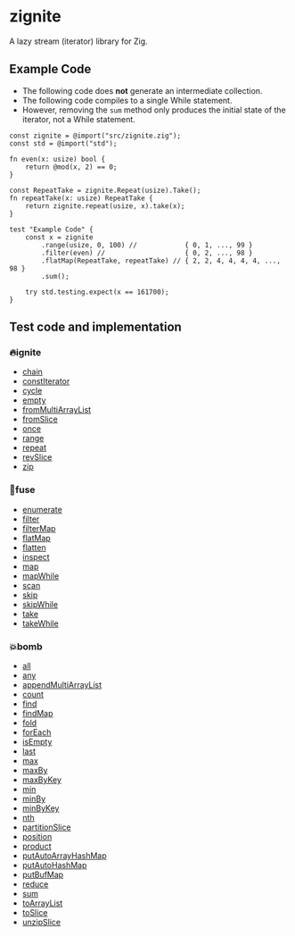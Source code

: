 # zignite
A lazy stream (iterator) library for Zig.

## Example Code

* The following code does **not** generate an intermediate collection.
* The following code compiles to a single While statement.
* However, removing the `sum` method only produces the initial state of the iterator, not a While statement.

```README.example.zig
const zignite = @import("src/zignite.zig");
const std = @import("std");

fn even(x: usize) bool {
    return @mod(x, 2) == 0;
}

const RepeatTake = zignite.Repeat(usize).Take();
fn repeatTake(x: usize) RepeatTake {
    return zignite.repeat(usize, x).take(x);
}

test "Example Code" {
    const x = zignite
        .range(usize, 0, 100) //            { 0, 1, ..., 99 }
        .filter(even) //                    { 0, 2, ..., 98 }
        .flatMap(RepeatTake, repeatTake) // { 2, 2, 4, 4, 4, 4, ..., 98 }
        .sum();

    try std.testing.expect(x == 161700);
}
```

## Test code and implementation

### 🔥ignite
* [chain](./src/producer/chain.zig)
* [constIterator](./src/producer/const_iterator.zig)
* [cycle](./src/producer/cycle.zig)
* [empty](./src/producer/empty.zig)
* [fromMultiArrayList](./src/producer/from_multi_array_list.zig)
* [fromSlice](./src/producer/from_slice.zig)
* [once](./src/producer/once.zig)
* [range](./src/producer/range.zig)
* [repeat](./src/producer/repeat.zig)
* [revSlice](./src/producer/rev_slice.zig)
* [zip](./src/producer/zip.zig)

### 🧶fuse
* [enumerate](./src/prosumer/enumerate.zig)
* [filter](./src/prosumer/filter.zig)
* [filterMap](./src/prosumer/filter_map.zig)
* [flatMap](./src/prosumer/flat_map.zig)
* [flatten](./src/prosumer/flatten.zig)
* [inspect](./src/prosumer/inspect.zig)
* [map](./src/prosumer/map.zig)
* [mapWhile](./src/prosumer/map_while.zig)
* [scan](./src/prosumer/scan.zig)
* [skip](./src/prosumer/skip.zig)
* [skipWhile](./src/prosumer/skip_while.zig)
* [take](./src/prosumer/take.zig)
* [takeWhile](./src/prosumer/take_while.zig)

### 💥bomb
* [all](./src/consumer/all.zig)
* [any](./src/consumer/any.zig)
* [appendMultiArrayList](./src/consumer/append_multi_array_list.zig)
* [count](./src/consumer/count.zig)
* [find](./src/consumer/find.zig)
* [findMap](./src/consumer/find_map.zig)
* [fold](./src/consumer/fold.zig)
* [forEach](./src/consumer/for_each.zig)
* [isEmpty](./src/consumer/is_empty.zig)
* [last](./src/consumer/last.zig)
* [max](./src/consumer/max.zig)
* [maxBy](./src/consumer/max_by.zig)
* [maxByKey](./src/consumer/max_by_key.zig)
* [min](./src/consumer/min.zig)
* [minBy](./src/consumer/min_by.zig)
* [minByKey](./src/consumer/min_by_key.zig)
* [nth](./src/consumer/nth.zig)
* [partitionSlice](./src/consumer/partition_slice.zig)
* [position](./src/consumer/position.zig)
* [product](./src/consumer/product.zig)
* [putAutoArrayHashMap](./src/consumer/put_auto_array_hash_map.zig)
* [putAutoHashMap](./src/consumer/put_auto_hash_map.zig)
* [putBufMap](./src/consumer/put_buf_map.zig)
* [reduce](./src/consumer/reduce.zig)
* [sum](./src/consumer/sum.zig)
* [toArrayList](./src/consumer/append_array_list.zig)
* [toSlice](./src/consumer/to_slice.zig)
* [unzipSlice](./src/consumer/unzip_slice.zig)
